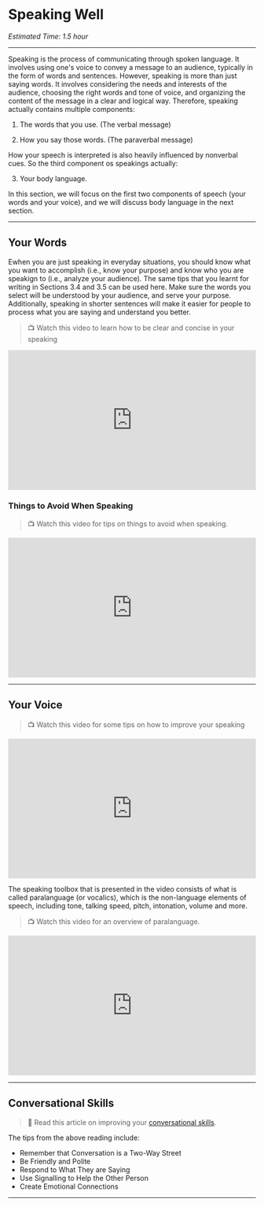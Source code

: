 # Speaking Well
*Estimated Time: 1.5 hour*

---

Speaking is the process of communicating through spoken language. It involves using one's voice to convey a message to an audience, typically in the form of words and sentences. However, speaking is more than just saying words. It involves considering the needs and interests of the audience, choosing the right words and tone of voice, and organizing the content of the message in a clear and logical way. Therefore, speaking actually contains multiple components:

1) The words that you use. (The verbal message)

2) How you say those words. (The paraverbal message)

How your speech is interpreted is also heavily influenced by nonverbal cues. So the third component os speakings actually:

3) Your body language. 

In this section, we will focus on the first two components of speech (your words and your voice), and we will discuss body language in the next section.

---

## Your Words

Ewhen you are just speaking in everyday situations, you should know what you want to accomplish (i.e., know your purpose) and know who you are speakign to (i.e., analyze your audience). The same tips that you learnt for writing in Sections 3.4 and 3.5 can be used here. Make sure the words you select will be understood by your audience, and serve your purpose. Additionally, speaking in shorter sentences will make it easier for people to process what you are saying and understand you better.


> 📺 Watch this video to learn how to be clear and concise in your speaking

<div style="position: relative; padding-bottom: 56.25%; height: 0;"><iframe src="https://www.youtube.com/embed/QBrtY48kaus" title="YouTube video player" frameborder="0" allow="accelerometer; autoplay; clipboard-write; encrypted-media; gyroscope; picture-in-picture" allowfullscreen style="position: absolute; top: 0; left: 0; width: 100%; height: 100%;"></iframe></div>


### Things to Avoid When Speaking

> 📺 Watch this video for tips on things to avoid when speaking.

<div style="position: relative; padding-bottom: 56.25%; height: 0;"><iframe src="https://www.youtube.com/embed/oRTKJ3CcOMM" title="YouTube video player" frameborder="0" allow="accelerometer; autoplay; clipboard-write; encrypted-media; gyroscope; picture-in-picture" allowfullscreen style="position: absolute; top: 0; left: 0; width: 100%; height: 100%;"></iframe></div>

---

## Your Voice 

> 📺 Watch this video for some tips on how to improve your speaking

<div style="position: relative; padding-bottom: 56.25%; height: 0;"><iframe src="https://www.youtube.com/embed/eIho2S0ZahI" title="YouTube video player" frameborder="0" allow="accelerometer; autoplay; clipboard-write; encrypted-media; gyroscope; picture-in-picture" allowfullscreen style="position: absolute; top: 0; left: 0; width: 100%; height: 100%;"></iframe></div>


The speaking toolbox that is presented in the video consists of what is called paralanguage (or vocalics), which is the non-language elements of speech, including tone, talking speed, pitch, intonation, volume and more.

> 📺 Watch this video for an overview of paralanguage.

<div style="position: relative; padding-bottom: 56.25%; height: 0;"><iframe src="https://www.youtube.com/embed/zhkeK_yY354" title="YouTube video player" frameborder="0" allow="accelerometer; autoplay; clipboard-write; encrypted-media; gyroscope; picture-in-picture" allowfullscreen style="position: absolute; top: 0; left: 0; width: 100%; height: 100%;"></iframe></div>

---

## Conversational Skills

> 📖 Read this article on improving your [conversational skills](https://www.skillsyouneed.com/ips/conversational-skills.html).

The tips from the above reading include:

- Remember that Conversation is a Two-Way Street
- Be Friendly and Polite
- Respond to What They are Saying
- Use Signalling to Help the Other Person
- Create Emotional Connections

---

